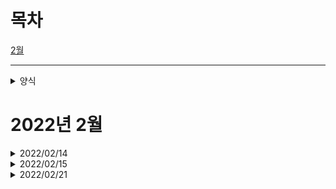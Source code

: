  # 목차

 [2월](https://github.com/urous3814/urous3814/blob/main/Development_log.md#2022%EB%85%84-2%EC%9B%94)   
  
---

<details>
<summary>양식</summary>
<div markdown="1">
  
---

## 날짜

### [프로젝트명](프로젝트 레포 링크)

#### 프로그램명
  
  * 주요변경사항(보충설명)
    * 하위 변경사항
      * 하위 변경사항 설명

#### 회의
  
  * 활동명
    * 주요 내용
      * 결과 및 보충내용
  
---
 
</div>
</details>

# 2022년 2월

<details>
<summary>2022/02/14</summary>
<div markdown="1">  
 
-----------------------------------------------------------------------------

## 2022/02/14 [OFFLINE]

### [The Coala](https://github.com/urous3814/TheCoala_Dev/tree/main/02/14)

#### Coala Windows Server

 * ListBox2 접속학생 표기방법, 저장방법 변동(id -> id,name / ~~배열에 저장~~ )
   * SUNCHUL function 수정
     * name값 받아오는 sql 추가
   * Check_Login function 수정
     * logout시 표기되는 요소 id > name 수정
   * user interface 표기되는 요소 name 으로 수정
  
 * Coala Server 원격 종료 수단 제작(redis/RestAPI 사용)
   * RestAPI 기능 제작
   * Thread 기능추가, **수정필요**
   
 * id, name 값 제대로 저장 안된것들 수정(API, mysql)
   * teacher, teacher_name, teacher_id, Teacher, Teacher_Check 변수 제대로 매칭 안된 값들 수정, **변수 정리 및 통합 필요**
   
#### Coala Meeting
  
  * 전체 프로세스 테스트 진행 (Client 24대 사용)
    * Client 비정상 Close(Terminate)시 DB에 Login_Status 변경 안되는 오류 발생
       *  서버에서 DB Login_Status 변경 기능 도입하기로 결정   
    * 서버 원격 접속해제 기능 필요함 
      * 기능 추가, **테스트 필요**   
    * Wifi 강제 종료로 인한 Client 비정상 Disconnect 시 Reconnect 기능에서 오류발생   

  * 회의 진행
    * 보완사항
      1. Problem 다중 전송 기능 필요 (구현)
      2. Connection Check 시 Timer 을 활용해 Reconnect 기능 구현 (구현)(테스트 완료)
      3. API 강희쌤ver로 변경 필요 **(미구현)**
 
 ---
 
</div>
</details>
  
<details>
<summary>2022/02/15</summary>
<div markdown="1">  
  
 ---

## 2022/02/15 [OFFLINE]

### [The Coala](https://github.com/urous3814/TheCoala_Dev/tree/main/02/15)

#### Coala Windows Server
  
  * Coala Server 원격 종료 수단 제작
    * key: ID_Tcheck / value: Logout 을 redis에서 수신해 원격 종료
      * Thread에 id_Tcheck 값들 받아와 Logout이면 ServerLogout() function 수행   
        CodeSubmit이면 CodeSubmitClick function 수행
      * Server의 Form1->Close function 수행 시 프로세스에 Server가 남아있는 버그 발생
        * 현재 Form10 Show로 대체함
   * Login_Check function 에서 Logout한 User Name 표기 오류 해결

#### Coala Meating
  
  * 회의 진행
    * Coala Client 디자인 변경 필요
      * Client의 Answer Panel을 위에서 왼쪽으로 옮기기
      * Client의 Compile, SendCode 버튼 중앙으로 옮기기(미정)
    * Coala API 사용시 key: ID_Tcheck의 value에 요청 사항(CodeSubmit, Logout)을 넣어서 보내기
 
 ---
 
</div>
</details>
  
  
<details>
<summary>2022/02/21</summary>
<div markdown="1">
  
---

## 2022/02/21 [ONLINE]

### [The Coala](https://github.com/urous3814/TheCoala_Dev/tree/main/02/21)

#### The Coala Server
  
  * 모든 API 사용부 Try Catch로 변경(API)
    * 정답처리 부분 Try Catch처리
      * 정답처리시 먼저 id_Scheck 보내놓고 처리
        * 기능 구현 완료, 테스트 필요
  * Server FormClose시 학생 DB에서 Logout처리 안됨.

#### 회의
  
  * The Coala Test
    * 호주 원격수업
      * 호주는 인터넷 딜레이가 길어 현 api 시간제한으로는 어려움(issue)
    * try catch 로 api 기동시 에러가 안난다고 함
      * 현재 테스트중
        * 별 문제 없이 작동중
    * 새 디자인 초안 완성
      *도입중(태민t)
    * 마지막 한명이 안나가는 일 발생
    
  
---
 
</div>
</details>

